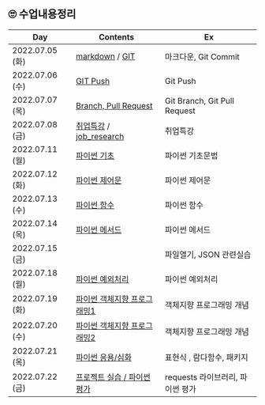 ## 🙄 수업내용정리

| Day             | Contents                                                     | Ex                               |
| --------------- | ------------------------------------------------------------ | -------------------------------- |
| 2022.07.05 (화) | [markdown](./TIL_date/markdown.md) / [GIT](./TIL_date/TIL_220705.md) | 마크다운, Git Commit             |
| 2022.07.06 (수) | [GIT Push](./TIL_date/TIL_220706.md)                         | Git Push                         |
| 2022.07.07 (목) | [Branch, Pull Request](./TIL_date/TIL_220707.md)             | Git Branch, Git Pull Request     |
| 2022.07.08 (금) | [취업특강](https://github.com/Yoonsik-Shin/job-research) / [job_research](https://github.com/Yoonsik-Shin/job-research/blob/b507647070412b8fc03ca814b30f3f09837012f2/research.md) | 취업특강                         |
| 2022.07.11 (월) | [파이썬 기초](./TIL_date/TIL_220711.md)                      | 파이썬 기초문법                  |
| 2022.07.12 (화) | [파이썬 제어문](./TIL_date/TIL_220712.md)                    | 파이썬 제어문                    |
| 2022.07.13 (수) | [파이썬 함수](./TIL_date/TIL_220713.md)                      | 파이썬 함수                      |
| 2022.07.14 (목) | [파이썬 메서드](./TIL_date/TIL_220714.md)                    | 파이썬 메서드                    |
| 2022.07.15 (금) |                                                              | 파일열기, JSON 관련실습          |
| 2022.07.18 (월) | [파이썬 예외처리](./TIL_date/TIL_220718.md)                  | 파이썬 예외처리                  |
| 2022.07.19 (화) | [파이썬 객체지향 프로그래밍1](./TIL_date/TIL_220719.md)      | 객체지향 프로그래밍 개념         |
| 2022.07.20 (수) | [파이썬 객체지향 프로그래밍2](./TIL_date/TIL_220720.md)      | 객체지향 프로그래밍 개념         |
| 2022.07.21 (목) | [파이썬 응용/심화](./TIL_date/TIL_220721.md)                 | 표현식 , 람다함수, 패키지        |
| 2022.07.22 (금) | [프로젝트 실습 / 파이썬 평가](./TIL_date/TIL_220722.md)      | requests 라이브러리, 파이썬 평가 |

